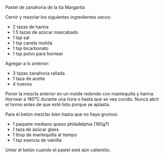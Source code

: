 
Pastel de zanahoria de la tía Margarita

Cernir y mezclar los siguientes ingredientes secos: 
- 2 tazas de harina
- 1.5 tazas de azúcar mascabado
- 1 tsp sal
- 1 tsp canela molida
- 1 tsp bicarbonato
- 1 tsp polvo para hornear

Agregar a lo anterior: 
- 3 tazas zanahoria rallada
- 1 taza de aceite
- 4 huevos

Poner la mezcla anterior en un molde redondo con mantequilla y harina. 
Hornear a 180°C durante una hora o hasta que se vea cocido. 
Nunca abrir el horno antes de que esté listo porque se aplasta. 

Para el betún mezclar bien hasta que no haya grumos:
- 1 paquete mediano queso philadelphia (180g?)
- 1 taza de azúcar glass
- 1 tbsp de mantequilla al tiempo 
- 1 tsp esencia de vainilla

Untar el betún cuando el pastel esté aún calientito.  

